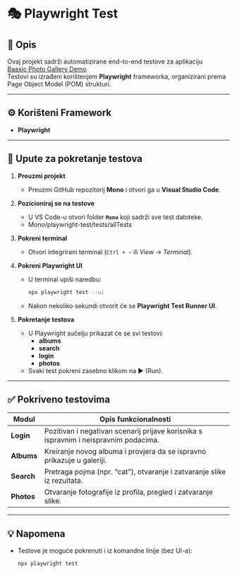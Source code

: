 # 🎭 Playwright Test

## 📘 Opis
Ovaj projekt sadrži automatizirane end-to-end testove za aplikaciju  
[Baasic Photo Gallery Demo](https://demo.baasic.com/angular/starterkit-photo-gallery/main)  
Testovi su izrađeni korištenjem **Playwright** frameworka, organizirani prema Page Object Model (POM) strukturi.

---

## ⚙️ Korišteni Framework 
- **Playwright** 

---

## 🧭 Upute za pokretanje testova

1. **Preuzmi projekt**
   - Preuzmi GitHub repozitorij **Mono** i otvori ga u **Visual Studio Code**.

2. **Pozicioniraj se na testove**
   - U VS Code-u otvori folder  **`Mono`** koji sadrži sve test datoteke.
   - Mono/playwright-test/tests/allTests

3. **Pokreni terminal**
   - Otvori integrirani terminal (`Ctrl + ~` ili *View → Terminal*).

4. **Pokreni Playwright UI**
   - U terminal upiši naredbu:
     ```bash
     npx playwright test --ui
     ```
   - Nakon nekoliko sekundi otvorit će se **Playwright Test Runner UI**.

5. **Pokretanje testova**
   - U Playwright sučelju prikazat će se svi testovi:
     - **albums**
     - **search**
     - **login**
     - **photos**
   - Svaki test pokreni zasebno klikom na ▶️ (Run).

---

## ✅ Pokriveno testovima

| Modul  | Opis funkcionalnosti                                                                 |
|---------|--------------------------------------------------------------------------------------|
| **Login** | Pozitivan i negativan scenarij prijave korisnika s ispravnim i neispravnim podacima.                        |
| **Albums** | Kreiranje novog albuma i provjera da se ispravno prikazuje u galeriji.           |
| **Search** | Pretraga pojma (npr. “cat”), otvaranje i zatvaranje slike iz rezultata.          |
| **Photos** | Otvaranje fotografije iz profila, pregled i zatvaranje slike.         |

---

## 💡 Napomena
- Testove je moguće pokrenuti i iz komandne linije (bez UI-a):
  ```bash
  npx playwright test
